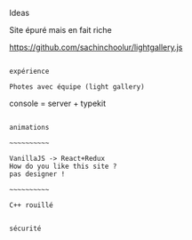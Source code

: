 Ideas

Site épuré mais en fait riche

https://github.com/sachinchoolur/lightgallery.js

~~~~~~~~~~~~~~~~~~

expérience

Photes avec équipe (light gallery)

~~~~~~~~~~~~~~~~~~

console = server + typekit

~~~~~~~~~~~~~~~~~

animations

~~~~~~~~~~

VanillaJS -> React+Redux
How do you like this site ?
pas designer !

~~~~~~~~~~

C++ rouillé


sécurité

